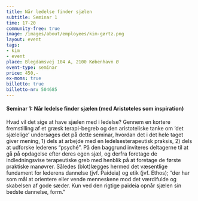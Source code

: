 ```yaml
---
title: Når ledelse finder sjælen
subtitle: Seminar 1
time: 17-20
community-free: true
image: /images/about/employees/kim-gørtz.png
layout: event
tags:
- kim
- event
place: Blegdamsvej 104 A, 2100 København Ø
event-type: seminar
price: 450,-
ex-moms: true
billetto: true
billetto-nr: 504685
---
```


#### Seminar 1: Når ledelse finder sjælen (med Aristoteles som inspiration)

Hvad vil det sige at have sjælen med i ledelse? Gennem en kortere fremstilling af et græsk terapi-begreb og den aristoteliske tanke om ‘det sjælelige’ undersøges det på dette seminar, hvordan det i det hele taget giver mening, 1) dels at arbejde med en ledelsesterapeutisk praksis, 2) dels at udforske lederens “psyché”. På den baggrund inviteres deltagerne til at gå på opdagelse efter deres egen sjæl, og derfra foretage de indledningsvise terapeutiske greb med henblik på at foretage de første praktiske manøvrer. Således (blot)lægges hermed det væsentlige fundament for lederens dannelse (jvf. Paideia) og etik (jvf. Ethos); “der har som mål at orientere eller vende menneskene mod det værdifulde og skabelsen af gode sæder. Kun ved den rigtige paideia opnår sjælen sin bedste dannelse, form."